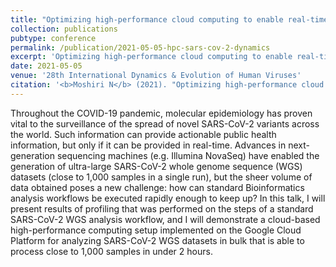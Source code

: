 ```yaml
---
title: "Optimizing high-performance cloud computing to enable real-time high-throughput SARS-CoV-2 whole genome sequence analysis"
collection: publications
pubtype: conference
permalink: /publication/2021-05-05-hpc-sars-cov-2-dynamics
excerpt: 'Optimizing high-performance cloud computing to enable real-time high-throughput SARS-CoV-2 whole genome sequence analysis'
date: 2021-05-05
venue: '28th International Dynamics & Evolution of Human Viruses'
citation: '<b>Moshiri N</b> (2021). "Optimizing high-performance cloud computing to enable real-time high-throughput SARS-CoV-2 whole genome sequence analysis." <i>28th International Dynamics & Evolution of Human Viruses</i>. Poster.'
---
```

Throughout the COVID-19 pandemic, molecular epidemiology has proven vital to the surveillance of the spread of novel SARS-CoV-2 variants across the world. Such information can provide actionable public health information, but only if it can be provided in real-time. Advances in next-generation sequencing machines (e.g. Illumina NovaSeq) have enabled the generation of ultra-large SARS-CoV-2 whole genome sequence (WGS) datasets (close to 1,000 samples in a single run), but the sheer volume of data obtained poses a new challenge: how can standard Bioinformatics analysis workflows be executed rapidly enough to keep up? In this talk, I will present results of profiling that was performed on the steps of a standard SARS-CoV-2 WGS analysis workflow, and I will demonstrate a cloud-based high-performance computing setup implemented on the Google Cloud Platform for analyzing SARS-CoV-2 WGS datasets in bulk that is able to process close to 1,000 samples in under 2 hours.

